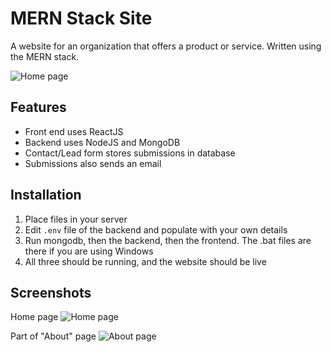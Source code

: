 # MERN Stack Site
A website for an organization that offers a product or service. Written using the MERN stack.

![Home page](https://lh3.googleusercontent.com/bIiS5TWwhzRAzLDq3NShNProaNxaT4eoZAG1DBkWjgPQ7ihn8F4BuU67CTz7jXD5sk0JnrWokb8wiUFdSOjSO_NF6vL8oKo5HuqdKRed=w1900-h978-rw-no)

## Features

* Front end uses ReactJS
* Backend uses NodeJS and MongoDB
* Contact/Lead form stores submissions in database
* Submissions also sends an email

## Installation
1. Place files in your server
2. Edit `.env` file of the backend and populate with your own details
3. Run mongodb, then the backend, then the frontend. The .bat files are there if you are using Windows
4. All three should be running, and the website should be live

## Screenshots

Home page
![Home page](https://lh3.googleusercontent.com/TnZc2PorQ17UNTWsLWyHpsgoxcSxtX0pRMz0UN-AXhjnV-6xoSgMJXlJJ4mGlGtSdKkQzRS2TK-Ydilpv5SV3ubSz5qTK7O2_ittImLD=w1900-h981-rw-no)

Part of "About" page
![About page](https://lh3.googleusercontent.com/JGhVYz-RzN457ZrMv2PSljHZGuqy1BUrL7QveWbzo67wDAGdxhaMyJrpfrUm1zFG3U_GmaAKZucTncVa9G31dRge9sQF179IHkndKINr=w1901-h979-rw-no)
